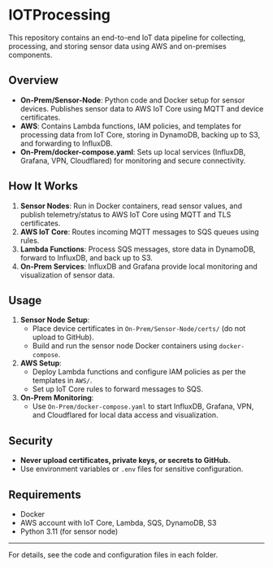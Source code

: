 # IOTProcessing

This repository contains an end-to-end IoT data pipeline for collecting, processing, and storing sensor data using AWS and on-premises components.

## Overview
- **On-Prem/Sensor-Node**: Python code and Docker setup for sensor devices. Publishes sensor data to AWS IoT Core using MQTT and device certificates.
- **AWS**: Contains Lambda functions, IAM policies, and templates for processing data from IoT Core, storing in DynamoDB, backing up to S3, and forwarding to InfluxDB.
- **On-Prem/docker-compose.yaml**: Sets up local services (InfluxDB, Grafana, VPN, Cloudflared) for monitoring and secure connectivity.

## How It Works
1. **Sensor Nodes**: Run in Docker containers, read sensor values, and publish telemetry/status to AWS IoT Core using MQTT and TLS certificates.
2. **AWS IoT Core**: Routes incoming MQTT messages to SQS queues using rules.
3. **Lambda Functions**: Process SQS messages, store data in DynamoDB, forward to InfluxDB, and back up to S3.
4. **On-Prem Services**: InfluxDB and Grafana provide local monitoring and visualization of sensor data.

## Usage
1. **Sensor Node Setup**:
   - Place device certificates in `On-Prem/Sensor-Node/certs/` (do not upload to GitHub).
   - Build and run the sensor node Docker containers using `docker-compose`.
2. **AWS Setup**:
   - Deploy Lambda functions and configure IAM policies as per the templates in `AWS/`.
   - Set up IoT Core rules to forward messages to SQS.
3. **On-Prem Monitoring**:
   - Use `On-Prem/docker-compose.yaml` to start InfluxDB, Grafana, VPN, and Cloudflared for local data access and visualization.

## Security
- **Never upload certificates, private keys, or secrets to GitHub.**
- Use environment variables or `.env` files for sensitive configuration.

## Requirements
- Docker
- AWS account with IoT Core, Lambda, SQS, DynamoDB, S3
- Python 3.11 (for sensor node)

---
For details, see the code and configuration files in each folder.
